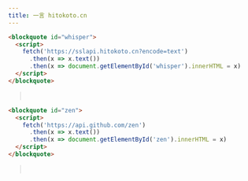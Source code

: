 ```yaml
---
title: 一言 hitokoto.cn
---
```

```html
<blockquote id="whisper">
  <script>
    fetch('https://sslapi.hitokoto.cn?encode=text')
      .then(x => x.text())
      .then(x => document.getElementById('whisper').innerHTML = x)
  </script>
</blockquote>
```

<blockquote id="whisper">
  &nbsp;
  <script>
    fetch('https://sslapi.hitokoto.cn?encode=text')
      .then(x => x.text())
      .then(x => document.getElementById('whisper').innerHTML = x)
  </script>
</blockquote>

```html
<blockquote id="zen">
  <script>
    fetch('https://api.github.com/zen')
      .then(x => x.text())
      .then(x => document.getElementById('zen').innerHTML = x)
  </script>
</blockquote>
```

<blockquote id="zen">
  &nbsp;
  <script>
    fetch('https://api.github.com/zen')
      .then(x => x.text())
      .then(x => document.getElementById('zen').innerHTML = x)
  </script>
</blockquote>
